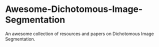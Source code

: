 # Awesome-Dichotomous-Image-Segmentation
An awesome collection of resources and papers on Dichotomous Image Segmentation.
